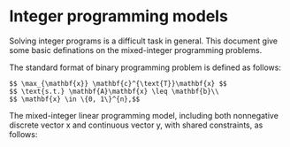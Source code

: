 # Integer programming models
Solving integer programs is a difficult task in general. This document give some basic definations on the mixed-integer programming problems.

The standard format of binary programming problem is defined as follows:
```
$$ \max_{\mathbf{x}} \mathbf{c}^{\text{T}}\mathbf{x} $$
$$ \text{s.t.} \mathbf{A}\mathbf{x} \leq \mathbf{b}\\
$$ \mathbf{x} \in \{0, 1\}^{n},$$
```

The mixed-integer linear programming model, including both nonnegative discrete vector x and continuous vector y, with shared constraints, as follows:
